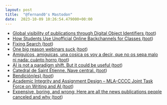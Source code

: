 ```yaml
---
layout: post
title:  "@fernand0's Mastodon"
date:  2023-10-09 10:26:54.479000+00:00
---
```

*  [Global visibility of publications through Digital Object Identifiers ](https://www.frontiersin.org/articles/10.3389/frma.2023.120798) ([toot](https://mastodon.social/@fernand0/111204579047538536))
*  [How Students Use Unofficial Online Backchannels for Classes ](https://www.edsurge.com/news/2023-09-07-how-students-use-unofficial-online-backchannels-for-classe) ([toot](https://mastodon.social/@fernand0/111204272155441803))
*  [Fixing Search ](https://berjon.com/fixing-search) ([toot](https://mastodon.social/@fernand0/111204057966159372))
*  [One big reason webinars suck ](https://bryanalexander.org/videoconferencing/one-big-reason-webinars-suck) ([toot](https://mastodon.social/@fernand0/111203883676981118))
*  [Amiguicos, amiguicas, una cosica os voy a decir, que no os sepa malo ni nada: cuánto horro ](https://mastodon.social/@fernand0/111201005564307369) ([toot](https://mastodon.social/@fernand0/111201005564307369))
*  [AI is not a paradigm shift. But it could be useful ](https://werd.io/2023/ai-is-not-a-paradigm-shift-but-it-could-b) ([toot](https://mastodon.social/@fernand0/111200741256683200))
*  [Catedral de Saint Étienne.  Nave central. ](https://www.flickr.com/photos/fernand0/53236836374) ([toot](https://mastodon.social/@fernand0/111200631264372772))
*  [Bendición(es) ](https://avecesunafoto.wordpress.com/2023/10/08/bendiciones) ([toot](https://mastodon.social/@fernand0/111200536034498684))
*  [Academic Integrity and Assignment Design – MLA-CCCC Joint Task Force on Writing and AI ](https://aiandwriting.hcommons.org/2023/09/22/academic-integrity-and-assignment-design) ([toot](https://mastodon.social/@fernand0/111200526656599473))
*  [Expensive, boring, and wrong: Here are all the news publications people canceled and why ](https://www.niemanlab.org/2021/10/expensive-boring-and-wrong-here-are-all-the-news-publications-people-canceled-and-why) ([toot](https://mastodon.social/@fernand0/111200307976616137))
